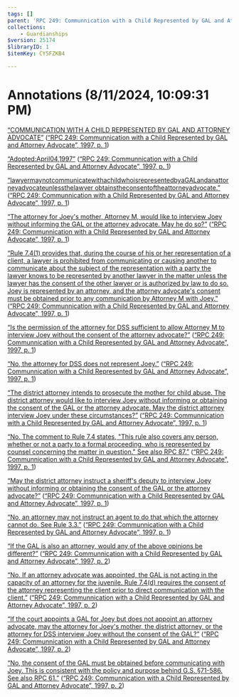 ```yaml
---
tags: []
parent: 'RPC 249: Communnication with a Child Represented by GAL and Attorney Advocate'
collections:
    - Guardianships
$version: 25174
$libraryID: 1
$itemKey: CY5FZKB4

---
```

# Annotations (8/11/2024, 10:09:31 PM)

<span class="highlight" data-annotation="%7B%22attachmentURI%22%3A%22http%3A%2F%2Fzotero.org%2Fusers%2F21885%2Fitems%2FXWWEUPKV%22%2C%22annotationKey%22%3A%22KQ34LQT2%22%2C%22color%22%3A%22%23fced8c%22%2C%22pageLabel%22%3A%221%22%2C%22position%22%3A%7B%22pageIndex%22%3A0%2C%22rects%22%3A%5B%5B40.493%2C640.167%2C514.011%2C658.647%5D%2C%5B39.833%2C616.917%2C214.947%2C635.397%5D%5D%7D%2C%22citationItem%22%3A%7B%22uris%22%3A%5B%22http%3A%2F%2Fzotero.org%2Fusers%2F21885%2Fitems%2FISQKHNAG%22%5D%2C%22locator%22%3A%221%22%7D%7D" ztype="zhighlight"><a href="zotero://open-pdf/library/items/XWWEUPKV?page=1&#x26;annotation=KQ34LQT2">“COMMUNICATION WITH A CHILD REPRESENTED BY GAL AND ATTORNEY ADVOCATE”</a></span> <span class="citation" data-citation="%7B%22citationItems%22%3A%5B%7B%22uris%22%3A%5B%22http%3A%2F%2Fzotero.org%2Fusers%2F21885%2Fitems%2FISQKHNAG%22%5D%2C%22locator%22%3A%221%22%7D%5D%2C%22properties%22%3A%7B%7D%7D" ztype="zcitation">(<span class="citation-item"><a href="zotero://select/library/items/ISQKHNAG"><a href="zotero://select/library/items/ISQKHNAG">“RPC 249: Communnication with a Child Represented by GAL and Attorney Advocate”, 1997, p. 1</a></a></span>)</span>

<span class="highlight" data-annotation="%7B%22attachmentURI%22%3A%22http%3A%2F%2Fzotero.org%2Fusers%2F21885%2Fitems%2FXWWEUPKV%22%2C%22annotationKey%22%3A%222YPJIH29%22%2C%22color%22%3A%22%23fced8c%22%2C%22pageLabel%22%3A%221%22%2C%22position%22%3A%7B%22pageIndex%22%3A0%2C%22rects%22%3A%5B%5B38.112%2C592.416%2C132.754%2C607.707%5D%5D%7D%2C%22citationItem%22%3A%7B%22uris%22%3A%5B%22http%3A%2F%2Fzotero.org%2Fusers%2F21885%2Fitems%2FISQKHNAG%22%5D%2C%22locator%22%3A%221%22%7D%7D" ztype="zhighlight"><a href="zotero://open-pdf/library/items/XWWEUPKV?page=1&#x26;annotation=2YPJIH29">“Adopted:April04,1997”</a></span> <span class="citation" data-citation="%7B%22citationItems%22%3A%5B%7B%22uris%22%3A%5B%22http%3A%2F%2Fzotero.org%2Fusers%2F21885%2Fitems%2FISQKHNAG%22%5D%2C%22locator%22%3A%221%22%7D%5D%2C%22properties%22%3A%7B%7D%7D" ztype="zcitation">(<span class="citation-item"><a href="zotero://select/library/items/ISQKHNAG"><a href="zotero://select/library/items/ISQKHNAG">“RPC 249: Communnication with a Child Represented by GAL and Attorney Advocate”, 1997, p. 1</a></a></span>)</span>

<span class="highlight" data-annotation="%7B%22attachmentURI%22%3A%22http%3A%2F%2Fzotero.org%2Fusers%2F21885%2Fitems%2FXWWEUPKV%22%2C%22annotationKey%22%3A%22FLV24QDV%22%2C%22color%22%3A%22%23fced8c%22%2C%22pageLabel%22%3A%221%22%2C%22position%22%3A%7B%22pageIndex%22%3A0%2C%22rects%22%3A%5B%5B118.149%2C566.166%2C564.842%2C581.457%5D%2C%5B38.553%2C553.416%2C214.42%2C568.707%5D%5D%7D%2C%22citationItem%22%3A%7B%22uris%22%3A%5B%22http%3A%2F%2Fzotero.org%2Fusers%2F21885%2Fitems%2FISQKHNAG%22%5D%2C%22locator%22%3A%221%22%7D%7D" ztype="zhighlight"><a href="zotero://open-pdf/library/items/XWWEUPKV?page=1&#x26;annotation=FLV24QDV">“lawyermaynotcommunicatewithachildwhoisrepresentedbyaGALandanattorneyadvocateunlessthelawyer obtainstheconsentoftheattorneyadvocate.”</a></span> <span class="citation" data-citation="%7B%22citationItems%22%3A%5B%7B%22uris%22%3A%5B%22http%3A%2F%2Fzotero.org%2Fusers%2F21885%2Fitems%2FISQKHNAG%22%5D%2C%22locator%22%3A%221%22%7D%5D%2C%22properties%22%3A%7B%7D%7D" ztype="zcitation">(<span class="citation-item"><a href="zotero://select/library/items/ISQKHNAG"><a href="zotero://select/library/items/ISQKHNAG">“RPC 249: Communnication with a Child Represented by GAL and Attorney Advocate”, 1997, p. 1</a></a></span>)</span>

<span class="highlight" data-annotation="%7B%22attachmentURI%22%3A%22http%3A%2F%2Fzotero.org%2Fusers%2F21885%2Fitems%2FXWWEUPKV%22%2C%22annotationKey%22%3A%22EWZ35N88%22%2C%22color%22%3A%22%23fced8c%22%2C%22pageLabel%22%3A%221%22%2C%22position%22%3A%7B%22pageIndex%22%3A0%2C%22rects%22%3A%5B%5B51.309%2C409.416%2C569.466%2C424.707%5D%2C%5B51.57%2C395.916%2C74.826%2C411.207%5D%5D%7D%2C%22citationItem%22%3A%7B%22uris%22%3A%5B%22http%3A%2F%2Fzotero.org%2Fusers%2F21885%2Fitems%2FISQKHNAG%22%5D%2C%22locator%22%3A%221%22%7D%7D" ztype="zhighlight"><a href="zotero://open-pdf/library/items/XWWEUPKV?page=1&#x26;annotation=EWZ35N88">“The attorney for Joey's mother, Attorney M, would like to interview Joey without informing the GAL or the attorney advocate. May he do so?”</a></span> <span class="citation" data-citation="%7B%22citationItems%22%3A%5B%7B%22uris%22%3A%5B%22http%3A%2F%2Fzotero.org%2Fusers%2F21885%2Fitems%2FISQKHNAG%22%5D%2C%22locator%22%3A%221%22%7D%5D%2C%22properties%22%3A%7B%7D%7D" ztype="zcitation">(<span class="citation-item"><a href="zotero://select/library/items/ISQKHNAG"><a href="zotero://select/library/items/ISQKHNAG">“RPC 249: Communnication with a Child Represented by GAL and Attorney Advocate”, 1997, p. 1</a></a></span>)</span>

<span class="highlight" data-annotation="%7B%22attachmentURI%22%3A%22http%3A%2F%2Fzotero.org%2Fusers%2F21885%2Fitems%2FXWWEUPKV%22%2C%22annotationKey%22%3A%22XX2BDIZT%22%2C%22color%22%3A%22%23fced8c%22%2C%22pageLabel%22%3A%221%22%2C%22position%22%3A%7B%22pageIndex%22%3A0%2C%22rects%22%3A%5B%5B51.552%2C359.916%2C548.418%2C375.207%5D%2C%5B51.57%2C347.166%2C561.397%2C362.457%5D%2C%5B51.417%2C334.416%2C560.664%2C349.707%5D%2C%5B51.543%2C321.666%2C504.618%2C336.957%5D%5D%7D%2C%22citationItem%22%3A%7B%22uris%22%3A%5B%22http%3A%2F%2Fzotero.org%2Fusers%2F21885%2Fitems%2FISQKHNAG%22%5D%2C%22locator%22%3A%221%22%7D%7D" ztype="zhighlight"><a href="zotero://open-pdf/library/items/XWWEUPKV?page=1&#x26;annotation=XX2BDIZT">“Rule 7.4(1) provides that, during the course of his or her representation of a client, a lawyer is prohibited from communicating or causing another to communicate about the subject of the representation with a party the lawyer knows to be represented by another lawyer in the matter unless the lawyer has the consent of the other lawyer or is authorized by law to do so. Joey is represented by an attorney, and the attorney advocate's consent must be obtained prior to any communication by Attorney M with Joey.”</a></span> <span class="citation" data-citation="%7B%22citationItems%22%3A%5B%7B%22uris%22%3A%5B%22http%3A%2F%2Fzotero.org%2Fusers%2F21885%2Fitems%2FISQKHNAG%22%5D%2C%22locator%22%3A%221%22%7D%5D%2C%22properties%22%3A%7B%7D%7D" ztype="zcitation">(<span class="citation-item"><a href="zotero://select/library/items/ISQKHNAG"><a href="zotero://select/library/items/ISQKHNAG">“RPC 249: Communnication with a Child Represented by GAL and Attorney Advocate”, 1997, p. 1</a></a></span>)</span>

<span class="highlight" data-annotation="%7B%22attachmentURI%22%3A%22http%3A%2F%2Fzotero.org%2Fusers%2F21885%2Fitems%2FXWWEUPKV%22%2C%22annotationKey%22%3A%222EMC56A3%22%2C%22color%22%3A%22%23fced8c%22%2C%22pageLabel%22%3A%221%22%2C%22position%22%3A%7B%22pageIndex%22%3A0%2C%22rects%22%3A%5B%5B51.543%2C284.916%2C534.366%2C300.207%5D%2C%5B51.543%2C278.151%2C88.362%2C284.82%5D%5D%7D%2C%22citationItem%22%3A%7B%22uris%22%3A%5B%22http%3A%2F%2Fzotero.org%2Fusers%2F21885%2Fitems%2FISQKHNAG%22%5D%2C%22locator%22%3A%221%22%7D%7D" ztype="zhighlight"><a href="zotero://open-pdf/library/items/XWWEUPKV?page=1&#x26;annotation=2EMC56A3">“Is the permission of the attorney for DSS sufficient to allow Attorney M to interview Joey without the consent of the attorney advocate?”</a></span> <span class="citation" data-citation="%7B%22citationItems%22%3A%5B%7B%22uris%22%3A%5B%22http%3A%2F%2Fzotero.org%2Fusers%2F21885%2Fitems%2FISQKHNAG%22%5D%2C%22locator%22%3A%221%22%7D%5D%2C%22properties%22%3A%7B%7D%7D" ztype="zcitation">(<span class="citation-item"><a href="zotero://select/library/items/ISQKHNAG"><a href="zotero://select/library/items/ISQKHNAG">“RPC 249: Communnication with a Child Represented by GAL and Attorney Advocate”, 1997, p. 1</a></a></span>)</span>

<span class="highlight" data-annotation="%7B%22attachmentURI%22%3A%22http%3A%2F%2Fzotero.org%2Fusers%2F21885%2Fitems%2FXWWEUPKV%22%2C%22annotationKey%22%3A%22KXLPUX4I%22%2C%22color%22%3A%22%23fced8c%22%2C%22pageLabel%22%3A%221%22%2C%22position%22%3A%7B%22pageIndex%22%3A0%2C%22rects%22%3A%5B%5B51.57%2C236.166%2C239.105%2C251.457%5D%5D%7D%2C%22citationItem%22%3A%7B%22uris%22%3A%5B%22http%3A%2F%2Fzotero.org%2Fusers%2F21885%2Fitems%2FISQKHNAG%22%5D%2C%22locator%22%3A%221%22%7D%7D" ztype="zhighlight"><a href="zotero://open-pdf/library/items/XWWEUPKV?page=1&#x26;annotation=KXLPUX4I">“No, the attorney for DSS does not represent Joey.”</a></span> <span class="citation" data-citation="%7B%22citationItems%22%3A%5B%7B%22uris%22%3A%5B%22http%3A%2F%2Fzotero.org%2Fusers%2F21885%2Fitems%2FISQKHNAG%22%5D%2C%22locator%22%3A%221%22%7D%5D%2C%22properties%22%3A%7B%7D%7D" ztype="zcitation">(<span class="citation-item"><a href="zotero://select/library/items/ISQKHNAG"><a href="zotero://select/library/items/ISQKHNAG">“RPC 249: Communnication with a Child Represented by GAL and Attorney Advocate”, 1997, p. 1</a></a></span>)</span>

<span class="highlight" data-annotation="%7B%22attachmentURI%22%3A%22http%3A%2F%2Fzotero.org%2Fusers%2F21885%2Fitems%2FXWWEUPKV%22%2C%22annotationKey%22%3A%224KUKX4TG%22%2C%22color%22%3A%22%23fced8c%22%2C%22pageLabel%22%3A%221%22%2C%22position%22%3A%7B%22pageIndex%22%3A0%2C%22rects%22%3A%5B%5B51.309%2C200.166%2C543.429%2C215.457%5D%2C%5B51.48%2C187.416%2C533.709%2C202.707%5D%2C%5B51.57%2C174.666%2C109.53%2C189.957%5D%5D%7D%2C%22citationItem%22%3A%7B%22uris%22%3A%5B%22http%3A%2F%2Fzotero.org%2Fusers%2F21885%2Fitems%2FISQKHNAG%22%5D%2C%22locator%22%3A%221%22%7D%7D" ztype="zhighlight"><a href="zotero://open-pdf/library/items/XWWEUPKV?page=1&#x26;annotation=4KUKX4TG">“The district attorney intends to prosecute the mother for child abuse. The district attorney would like to interview Joey without informing or obtaining the consent of the GAL or the attorney advocate. May the district attorney interview Joey under these circumstances?”</a></span> <span class="citation" data-citation="%7B%22citationItems%22%3A%5B%7B%22uris%22%3A%5B%22http%3A%2F%2Fzotero.org%2Fusers%2F21885%2Fitems%2FISQKHNAG%22%5D%2C%22locator%22%3A%221%22%7D%5D%2C%22properties%22%3A%7B%7D%7D" ztype="zcitation">(<span class="citation-item"><a href="zotero://select/library/items/ISQKHNAG"><a href="zotero://select/library/items/ISQKHNAG">“RPC 249: Communnication with a Child Represented by GAL and Attorney Advocate”, 1997, p. 1</a></a></span>)</span>

<span class="highlight" data-annotation="%7B%22attachmentURI%22%3A%22http%3A%2F%2Fzotero.org%2Fusers%2F21885%2Fitems%2FXWWEUPKV%22%2C%22annotationKey%22%3A%22WHD9AVB2%22%2C%22color%22%3A%22%23fced8c%22%2C%22pageLabel%22%3A%221%22%2C%22position%22%3A%7B%22pageIndex%22%3A0%2C%22rects%22%3A%5B%5B51.57%2C137.916%2C63.737%2C153.207%5D%2C%5B66.869%2C137.916%2C530.422%2C153.207%5D%2C%5B51.489%2C125.166%2C342.627%2C140.457%5D%5D%7D%2C%22citationItem%22%3A%7B%22uris%22%3A%5B%22http%3A%2F%2Fzotero.org%2Fusers%2F21885%2Fitems%2FISQKHNAG%22%5D%2C%22locator%22%3A%221%22%7D%7D" ztype="zhighlight"><a href="zotero://open-pdf/library/items/XWWEUPKV?page=1&#x26;annotation=WHD9AVB2">“No. The comment to Rule 7.4 states, "This rule also covers any person, whether or not a party to a formal proceeding, who is represented by counsel concerning the matter in question." See also RPC 87.”</a></span> <span class="citation" data-citation="%7B%22citationItems%22%3A%5B%7B%22uris%22%3A%5B%22http%3A%2F%2Fzotero.org%2Fusers%2F21885%2Fitems%2FISQKHNAG%22%5D%2C%22locator%22%3A%221%22%7D%5D%2C%22properties%22%3A%7B%7D%7D" ztype="zcitation">(<span class="citation-item"><a href="zotero://select/library/items/ISQKHNAG"><a href="zotero://select/library/items/ISQKHNAG">“RPC 249: Communnication with a Child Represented by GAL and Attorney Advocate”, 1997, p. 1</a></a></span>)</span>

<span class="highlight" data-annotation="%7B%22attachmentURI%22%3A%22http%3A%2F%2Fzotero.org%2Fusers%2F21885%2Fitems%2FXWWEUPKV%22%2C%22annotationKey%22%3A%22RK8JQKCI%22%2C%22color%22%3A%22%23fced8c%22%2C%22pageLabel%22%3A%221%22%2C%22position%22%3A%7B%22pageIndex%22%3A0%2C%22rects%22%3A%5B%5B51.561%2C89.166%2C557.037%2C104.457%5D%2C%5B51.543%2C76.416%2C123.3%2C91.707%5D%5D%7D%2C%22citationItem%22%3A%7B%22uris%22%3A%5B%22http%3A%2F%2Fzotero.org%2Fusers%2F21885%2Fitems%2FISQKHNAG%22%5D%2C%22locator%22%3A%221%22%7D%7D" ztype="zhighlight"><a href="zotero://open-pdf/library/items/XWWEUPKV?page=1&#x26;annotation=RK8JQKCI">“May the district attorney instruct a sheriff's deputy to interview Joey without informing or obtaining the consent of the GAL or the attorney advocate?”</a></span> <span class="citation" data-citation="%7B%22citationItems%22%3A%5B%7B%22uris%22%3A%5B%22http%3A%2F%2Fzotero.org%2Fusers%2F21885%2Fitems%2FISQKHNAG%22%5D%2C%22locator%22%3A%221%22%7D%5D%2C%22properties%22%3A%7B%7D%7D" ztype="zcitation">(<span class="citation-item"><a href="zotero://select/library/items/ISQKHNAG"><a href="zotero://select/library/items/ISQKHNAG">“RPC 249: Communnication with a Child Represented by GAL and Attorney Advocate”, 1997, p. 1</a></a></span>)</span>

<span class="highlight" data-annotation="%7B%22attachmentURI%22%3A%22http%3A%2F%2Fzotero.org%2Fusers%2F21885%2Fitems%2FXWWEUPKV%22%2C%22annotationKey%22%3A%22CR3HBNQ4%22%2C%22color%22%3A%22%23fced8c%22%2C%22pageLabel%22%3A%221%22%2C%22position%22%3A%7B%22pageIndex%22%3A0%2C%22rects%22%3A%5B%5B51.57%2C39.666%2C422.471%2C54.957%5D%5D%7D%2C%22citationItem%22%3A%7B%22uris%22%3A%5B%22http%3A%2F%2Fzotero.org%2Fusers%2F21885%2Fitems%2FISQKHNAG%22%5D%2C%22locator%22%3A%221%22%7D%7D" ztype="zhighlight"><a href="zotero://open-pdf/library/items/XWWEUPKV?page=1&#x26;annotation=CR3HBNQ4">“No, an attorney may not instruct an agent to do that which the attorney cannot do. See Rule 3.3.”</a></span> <span class="citation" data-citation="%7B%22citationItems%22%3A%5B%7B%22uris%22%3A%5B%22http%3A%2F%2Fzotero.org%2Fusers%2F21885%2Fitems%2FISQKHNAG%22%5D%2C%22locator%22%3A%221%22%7D%5D%2C%22properties%22%3A%7B%7D%7D" ztype="zcitation">(<span class="citation-item"><a href="zotero://select/library/items/ISQKHNAG"><a href="zotero://select/library/items/ISQKHNAG">“RPC 249: Communnication with a Child Represented by GAL and Attorney Advocate”, 1997, p. 1</a></a></span>)</span>

<span class="highlight" data-annotation="%7B%22attachmentURI%22%3A%22http%3A%2F%2Fzotero.org%2Fusers%2F21885%2Fitems%2FXWWEUPKV%22%2C%22annotationKey%22%3A%22RYTCUSRK%22%2C%22color%22%3A%22%23fced8c%22%2C%22pageLabel%22%3A%222%22%2C%22position%22%3A%7B%22pageIndex%22%3A1%2C%22rects%22%3A%5B%5B51.543%2C659.166%2C345.418%2C674.457%5D%5D%7D%2C%22citationItem%22%3A%7B%22uris%22%3A%5B%22http%3A%2F%2Fzotero.org%2Fusers%2F21885%2Fitems%2FISQKHNAG%22%5D%2C%22locator%22%3A%222%22%7D%7D" ztype="zhighlight"><a href="zotero://open-pdf/library/items/XWWEUPKV?page=2&#x26;annotation=RYTCUSRK">“If the GAL is also an attorney, would any of the above opinions be different?”</a></span> <span class="citation" data-citation="%7B%22citationItems%22%3A%5B%7B%22uris%22%3A%5B%22http%3A%2F%2Fzotero.org%2Fusers%2F21885%2Fitems%2FISQKHNAG%22%5D%2C%22locator%22%3A%222%22%7D%5D%2C%22properties%22%3A%7B%7D%7D" ztype="zcitation">(<span class="citation-item"><a href="zotero://select/library/items/ISQKHNAG"><a href="zotero://select/library/items/ISQKHNAG">“RPC 249: Communnication with a Child Represented by GAL and Attorney Advocate”, 1997, p. 2</a></a></span>)</span>

<span class="highlight" data-annotation="%7B%22attachmentURI%22%3A%22http%3A%2F%2Fzotero.org%2Fusers%2F21885%2Fitems%2FXWWEUPKV%22%2C%22annotationKey%22%3A%22AFEHAB2E%22%2C%22color%22%3A%22%23fced8c%22%2C%22pageLabel%22%3A%222%22%2C%22position%22%3A%7B%22pageIndex%22%3A1%2C%22rects%22%3A%5B%5B51.57%2C623.166%2C571.563%2C638.457%5D%2C%5B51.57%2C610.416%2C409.446%2C625.707%5D%5D%7D%2C%22citationItem%22%3A%7B%22uris%22%3A%5B%22http%3A%2F%2Fzotero.org%2Fusers%2F21885%2Fitems%2FISQKHNAG%22%5D%2C%22locator%22%3A%222%22%7D%7D" ztype="zhighlight"><a href="zotero://open-pdf/library/items/XWWEUPKV?page=2&#x26;annotation=AFEHAB2E">“No. If an attorney advocate was appointed, the GAL is not acting in the capacity of an attorney for the juvenile. Rule 7.4(d) requires the consent of the attorney representing the client prior to direct communication with the client.”</a></span> <span class="citation" data-citation="%7B%22citationItems%22%3A%5B%7B%22uris%22%3A%5B%22http%3A%2F%2Fzotero.org%2Fusers%2F21885%2Fitems%2FISQKHNAG%22%5D%2C%22locator%22%3A%222%22%7D%5D%2C%22properties%22%3A%7B%7D%7D" ztype="zcitation">(<span class="citation-item"><a href="zotero://select/library/items/ISQKHNAG"><a href="zotero://select/library/items/ISQKHNAG">“RPC 249: Communnication with a Child Represented by GAL and Attorney Advocate”, 1997, p. 2</a></a></span>)</span>

<span class="highlight" data-annotation="%7B%22attachmentURI%22%3A%22http%3A%2F%2Fzotero.org%2Fusers%2F21885%2Fitems%2FXWWEUPKV%22%2C%22annotationKey%22%3A%22P43L5H6E%22%2C%22color%22%3A%22%23fced8c%22%2C%22pageLabel%22%3A%222%22%2C%22position%22%3A%7B%22pageIndex%22%3A1%2C%22rects%22%3A%5B%5B51.543%2C574.416%2C540.162%2C589.707%5D%2C%5B51.543%2C560.916%2C362.642%2C576.207%5D%5D%7D%2C%22citationItem%22%3A%7B%22uris%22%3A%5B%22http%3A%2F%2Fzotero.org%2Fusers%2F21885%2Fitems%2FISQKHNAG%22%5D%2C%22locator%22%3A%222%22%7D%7D" ztype="zhighlight"><a href="zotero://open-pdf/library/items/XWWEUPKV?page=2&#x26;annotation=P43L5H6E">“If the court appoints a GAL for Joey but does not appoint an attorney advocate, may the attorney for Joey's mother, the district attorney, or the attorney for DSS interview Joey without the consent of the GAL?”</a></span> <span class="citation" data-citation="%7B%22citationItems%22%3A%5B%7B%22uris%22%3A%5B%22http%3A%2F%2Fzotero.org%2Fusers%2F21885%2Fitems%2FISQKHNAG%22%5D%2C%22locator%22%3A%222%22%7D%5D%2C%22properties%22%3A%7B%7D%7D" ztype="zcitation">(<span class="citation-item"><a href="zotero://select/library/items/ISQKHNAG"><a href="zotero://select/library/items/ISQKHNAG">“RPC 249: Communnication with a Child Represented by GAL and Attorney Advocate”, 1997, p. 2</a></a></span>)</span>

<span class="highlight" data-annotation="%7B%22attachmentURI%22%3A%22http%3A%2F%2Fzotero.org%2Fusers%2F21885%2Fitems%2FXWWEUPKV%22%2C%22annotationKey%22%3A%22IAD5245S%22%2C%22color%22%3A%22%23fced8c%22%2C%22pageLabel%22%3A%222%22%2C%22position%22%3A%7B%22pageIndex%22%3A1%2C%22rects%22%3A%5B%5B51.57%2C524.916%2C563.424%2C540.207%5D%2C%5B51.633%2C512.166%2C165.573%2C527.457%5D%5D%7D%2C%22citationItem%22%3A%7B%22uris%22%3A%5B%22http%3A%2F%2Fzotero.org%2Fusers%2F21885%2Fitems%2FISQKHNAG%22%5D%2C%22locator%22%3A%222%22%7D%7D" ztype="zhighlight"><a href="zotero://open-pdf/library/items/XWWEUPKV?page=2&#x26;annotation=IAD5245S">“No, the consent of the GAL must be obtained before communicating with Joey. This is consistent with the policy and purpose behind G.S. §71-586. See also RPC 61.”</a></span> <span class="citation" data-citation="%7B%22citationItems%22%3A%5B%7B%22uris%22%3A%5B%22http%3A%2F%2Fzotero.org%2Fusers%2F21885%2Fitems%2FISQKHNAG%22%5D%2C%22locator%22%3A%222%22%7D%5D%2C%22properties%22%3A%7B%7D%7D" ztype="zcitation">(<span class="citation-item"><a href="zotero://select/library/items/ISQKHNAG"><a href="zotero://select/library/items/ISQKHNAG">“RPC 249: Communnication with a Child Represented by GAL and Attorney Advocate”, 1997, p. 2</a></a></span>)</span>

